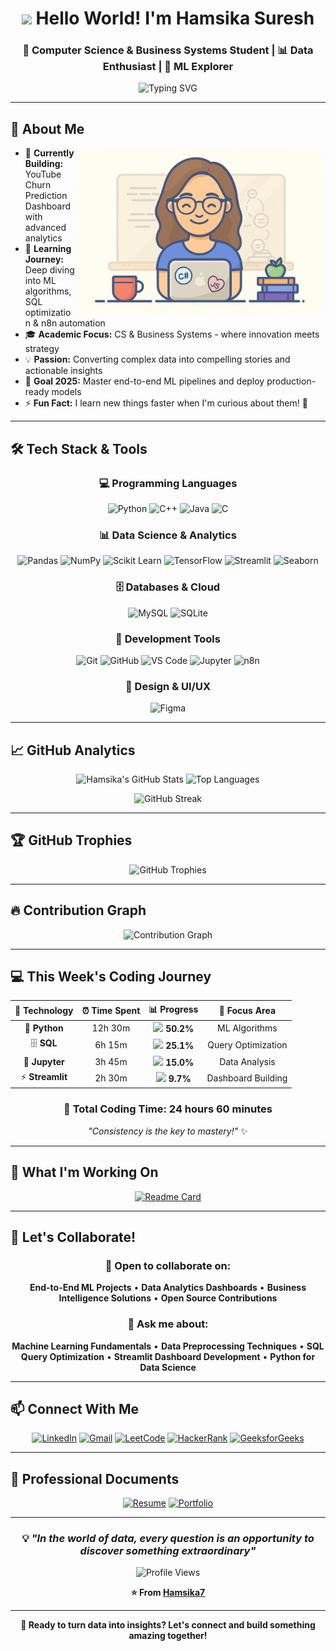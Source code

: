 <div align="center">

# <img src="https://raw.githubusercontent.com/aemmadi/aemmadi/master/wave.gif" width="30px"> Hello World! I'm Hamsika Suresh

### 🎯 Computer Science & Business Systems Student | 📊 Data Enthusiast | 🚀 ML Explorer

<img src="https://readme-typing-svg.herokuapp.com?font=Fira+Code&pause=1000&color=2196F3&center=true&vCenter=true&width=600&lines=Transforming+Data+into+Actionable+Insights;Building+ML+Solutions+for+Real+Problems;Bridging+Technology+and+Business+Strategy;Always+Learning%2C+Always+Growing" alt="Typing SVG" />

</div>

---

## 🌟 About Me

<img align="right" alt="Female Developer" width="400" src="https://github.com/Hamsika7/Hamsika7/blob/main/assets/profile-img.png">

- 🔭 **Currently Building:** YouTube Churn Prediction Dashboard with advanced analytics
- 🌱 **Learning Journey:** Deep diving into ML algorithms, SQL optimization & n8n automation
- 🎓 **Academic Focus:** CS & Business Systems - where innovation meets strategy
- 💡 **Passion:** Converting complex data into compelling stories and actionable insights
- 🎯 **Goal 2025:** Master end-to-end ML pipelines and deploy production-ready models
- ⚡ **Fun Fact:** I learn new things faster when I'm curious about them! 🌟

---

## 🛠️ Tech Stack & Tools

<div align="center">

### 💻 Programming Languages
![Python](https://img.shields.io/badge/Python-FFD43B?style=for-the-badge&logo=python&logoColor=blue)
![C++](https://img.shields.io/badge/C%2B%2B-00599C?style=for-the-badge&logo=c%2B%2B&logoColor=white)
![Java](https://img.shields.io/badge/Java-ED8B00?style=for-the-badge&logo=openjdk&logoColor=white)
![C](https://img.shields.io/badge/C-00599C?style=for-the-badge&logo=c&logoColor=white)

### 📊 Data Science & Analytics
![Pandas](https://img.shields.io/badge/Pandas-2C2D72?style=for-the-badge&logo=pandas&logoColor=white)
![NumPy](https://img.shields.io/badge/Numpy-777BB4?style=for-the-badge&logo=numpy&logoColor=white)
![Scikit Learn](https://img.shields.io/badge/scikit_learn-F7931E?style=for-the-badge&logo=scikit-learn&logoColor=white)
![TensorFlow](https://img.shields.io/badge/TensorFlow-FF6F00?style=for-the-badge&logo=TensorFlow&logoColor=white)
![Streamlit](https://img.shields.io/badge/Streamlit-FF4B4B?style=for-the-badge&logo=Streamlit&logoColor=white)
![Seaborn](https://img.shields.io/badge/Seaborn-blue?style=for-the-badge&logo=Seaborn&logoColor=white)

### 🗄️ Databases & Cloud
![MySQL](https://img.shields.io/badge/MySQL-005C84?style=for-the-badge&logo=mysql&logoColor=white)
![SQLite](https://img.shields.io/badge/SQLite-07405E?style=for-the-badge&logo=sqlite&logoColor=white)

### 🔧 Development Tools
![Git](https://img.shields.io/badge/GIT-E44C30?style=for-the-badge&logo=git&logoColor=white)
![GitHub](https://img.shields.io/badge/GitHub-100000?style=for-the-badge&logo=github&logoColor=white)
![VS Code](https://img.shields.io/badge/VSCode-0078D4?style=for-the-badge&logo=visual%20studio%20code&logoColor=white)
![Jupyter](https://img.shields.io/badge/Jupyter-F37626.svg?&style=for-the-badge&logo=Jupyter&logoColor=white)
![n8n](https://img.shields.io/badge/n8n-EA4B71?style=for-the-badge&logo=n8n&logoColor=white)

### 🎨 Design & UI/UX
![Figma](https://img.shields.io/badge/Figma-F24E1E?style=for-the-badge&logo=figma&logoColor=white)

</div>

---

## 📈 GitHub Analytics

<div align="center">
  
  ![Hamsika's GitHub Stats](https://github-readme-stats.vercel.app/api?username=hamsika7&show_icons=true&theme=react&include_all_commits=true&count_private=true&hide_border=true)
  ![Top Languages](https://github-readme-stats.vercel.app/api/top-langs/?username=hamsika7&layout=compact&langs_count=8&theme=react&hide_border=true)

</div>

<div align="center">
  
  ![GitHub Streak](https://github-readme-streak-stats.herokuapp.com/?user=hamsika7&theme=react&hide_border=true)
  
</div>

---

## 🏆 GitHub Trophies

<div align="center">
  
  ![GitHub Trophies](https://github-profile-trophy.vercel.app/?username=hamsika7&theme=react&no-frame=true&no-bg=false&margin-w=4&row=2)
  
</div>

---

## 🔥 Contribution Graph

<div align="center">
  
  ![Contribution Graph](https://github-readme-activity-graph.vercel.app/graph?username=hamsika7&theme=react-dark&hide_border=true)
  
</div>

---

## 💻 This Week's Coding Journey

<div align="center">

| 🚀 **Technology** | ⏰ **Time Spent** | 📊 **Progress** | 🎯 **Focus Area** |
|:-----------------:|:----------------:|:--------------:|:----------------:|
| 🐍 **Python** | 12h 30m | ![](https://geps.dev/progress/50?color=3776ab) **50.2%** | ML Algorithms |
| 🗄️ **SQL** | 6h 15m | ![](https://geps.dev/progress/25?color=00758f) **25.1%** | Query Optimization |
| 📓 **Jupyter** | 3h 45m | ![](https://geps.dev/progress/15?color=f37626) **15.0%** | Data Analysis |
| ⚡ **Streamlit** | 2h 30m | ![](https://geps.dev/progress/10?color=ff4b4b) **9.7%** | Dashboard Building |

### 🎯 **Total Coding Time:** 24 hours 60 minutes
*"Consistency is the key to mastery!"* ✨

</div>

---

## 💼 What I'm Working On

<div align="center">

[![Readme Card](https://github-readme-stats.vercel.app/api/pin/?username=hamsika7&repo=youtube-churn-prediction&theme=react&hide_border=true)](https://github.com/hamsika7/youtube-churn-prediction)

</div>

---

## 🤝 Let's Collaborate!

<div align="center">

### 🚀 Open to collaborate on:
**End-to-End ML Projects** • **Data Analytics Dashboards** • **Business Intelligence Solutions** • **Open Source Contributions**

### 💬 Ask me about:
**Machine Learning Fundamentals** • **Data Preprocessing Techniques** • **SQL Query Optimization** • **Streamlit Dashboard Development** • **Python for Data Science**

</div>

---

## 📫 Connect With Me

<div align="center">

[![LinkedIn](https://img.shields.io/badge/LinkedIn-0077B5?style=for-the-badge&logo=linkedin&logoColor=white)](https://linkedin.com/in/hamsika7)
[![Gmail](https://img.shields.io/badge/Gmail-D14836?style=for-the-badge&logo=gmail&logoColor=white)](mailto:hamsikassnn2004@gmail.com)
[![LeetCode](https://img.shields.io/badge/-LeetCode-FFA116?style=for-the-badge&logo=LeetCode&logoColor=black)](https://leetcode.com/hamsika7)
[![HackerRank](https://img.shields.io/badge/-Hackerrank-2EC866?style=for-the-badge&logo=HackerRank&logoColor=white)](https://hackerrank.com/hamsika7)
[![GeeksforGeeks](https://img.shields.io/badge/GeeksforGeeks-298D46?style=for-the-badge&logo=geeksforgeeks&logoColor=white)](https://auth.geeksforgeeks.org/user/hamsikapm0g)

</div>

---

## 📄 Professional Documents

<div align="center">

[![Resume](https://img.shields.io/badge/Resume-4285F4?style=for-the-badge&logo=google-drive&logoColor=white)](https://drive.google.com/file/d/1PL8MtJwpWY4DYTtmSewLWhAfZMKm1L6v/view?usp=sharing)
[![Portfolio](https://img.shields.io/badge/Portfolio-FF5722?style=for-the-badge&logo=todoist&logoColor=white)](https://github.com/Hamsika7)

</div>

---

<div align="center">

### 💡 *"In the world of data, every question is an opportunity to discover something extraordinary"*

![Profile Views](https://komarev.com/ghpvc/?username=hamsika7&color=blueviolet&style=for-the-badge&label=Profile+Views)

**⭐ From [Hamsika7](https://github.com/Hamsika7)**

</div>

---

<div align="center">
  
  **🚀 Ready to turn data into insights? Let's connect and build something amazing together!**
  
</div>

